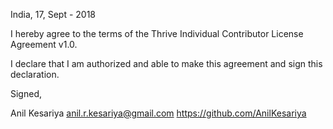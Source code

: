 India, 17, Sept - 2018

I hereby agree to the terms of the Thrive Individual Contributor License
Agreement v1.0.

I declare that I am authorized and able to make this agreement and sign this
declaration.

Signed,

Anil Kesariya anil.r.kesariya@gmail.com https://github.com/AnilKesariya

